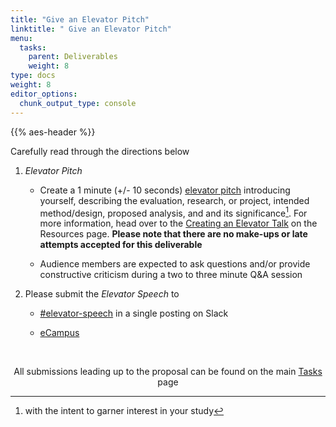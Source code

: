 ```yaml
---
title: "Give an Elevator Pitch"
linktitle: " Give an Elevator Pitch"
menu:
  tasks:
    parent: Deliverables
    weight: 8
type: docs
weight: 8
editor_options: 
  chunk_output_type: console
---
```


{{% aes-header %}}

<style>
.article-style img, 
.article-style video {
  margin-left: 0;
  margin-right: auto;
  margin-top: 0rem;
  margin-bottom: 1rem;
  vertical-align: text-top;
  padding: 0;
  bottom: 0px;
  display: inline;
}
</style>

Carefully read through the directions below

1.  *Elevator Pitch*
    - Create a 1 minute (+/- 10 seconds) <a href="https://uclalibrary.github.io/research-tips/deconstructing-the-elevator-speech/" target="_blank">elevator pitch</a> introducing yourself, describing the evaluation, research, or project, intended method/design, proposed analysis, and and its significance[^1]. For more information, head over to the [Creating an Elevator Talk](/resources/elevatortalk/) on the Resources page. <b>Please note that there are no make-ups or late attempts accepted for this deliverable</b>

    - Audience members are expected to ask questions and/or provide constructive criticism during a two to three minute Q&A session
2.  Please submit the *Elevator Speech* to
    - <a href="%22https://edp619fall2022.slack.com/archives/C04DCC04316%22" target="_blank">#elevator-speech</a> in a single posting on Slack

    - [eCampus](%22https://ecampus.wvu.edu%22)

<br />

<center>
<p id="rounded_corners">
All submissions leading up to the proposal can be found on the main <a href="/tasks/#proposal">Tasks</a> page
<p>
</center>

[^1]: with the intent to garner interest in your study
